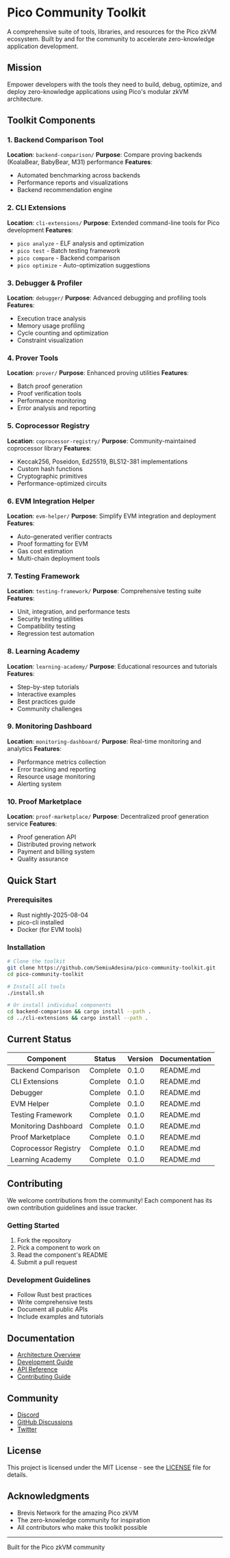 # Pico Community Toolkit

A comprehensive suite of tools, libraries, and resources for the Pico zkVM ecosystem. Built by and for the community to accelerate zero-knowledge application development.

## Mission

Empower developers with the tools they need to build, debug, optimize, and deploy zero-knowledge applications using Pico's modular zkVM architecture.

## Toolkit Components

### 1. Backend Comparison Tool
**Location**: `backend-comparison/`
**Purpose**: Compare proving backends (KoalaBear, BabyBear, M31) performance
**Features**:
- Automated benchmarking across backends
- Performance reports and visualizations
- Backend recommendation engine

### 2. CLI Extensions
**Location**: `cli-extensions/`
**Purpose**: Extended command-line tools for Pico development
**Features**:
- `pico analyze` - ELF analysis and optimization
- `pico test` - Batch testing framework
- `pico compare` - Backend comparison
- `pico optimize` - Auto-optimization suggestions

### 3. Debugger & Profiler
**Location**: `debugger/`
**Purpose**: Advanced debugging and profiling tools
**Features**:
- Execution trace analysis
- Memory usage profiling
- Cycle counting and optimization
- Constraint visualization

### 4. Prover Tools
**Location**: `prover/`
**Purpose**: Enhanced proving utilities
**Features**:
- Batch proof generation
- Proof verification tools
- Performance monitoring
- Error analysis and reporting

### 5. Coprocessor Registry
**Location**: `coprocessor-registry/`
**Purpose**: Community-maintained coprocessor library
**Features**:
- Keccak256, Poseidon, Ed25519, BLS12-381 implementations
- Custom hash functions
- Cryptographic primitives
- Performance-optimized circuits

### 6. EVM Integration Helper
**Location**: `evm-helper/`
**Purpose**: Simplify EVM integration and deployment
**Features**:
- Auto-generated verifier contracts
- Proof formatting for EVM
- Gas cost estimation
- Multi-chain deployment tools

### 7. Testing Framework
**Location**: `testing-framework/`
**Purpose**: Comprehensive testing suite
**Features**:
- Unit, integration, and performance tests
- Security testing utilities
- Compatibility testing
- Regression test automation

### 8. Learning Academy
**Location**: `learning-academy/`
**Purpose**: Educational resources and tutorials
**Features**:
- Step-by-step tutorials
- Interactive examples
- Best practices guide
- Community challenges

### 9. Monitoring Dashboard
**Location**: `monitoring-dashboard/`
**Purpose**: Real-time monitoring and analytics
**Features**:
- Performance metrics collection
- Error tracking and reporting
- Resource usage monitoring
- Alerting system

### 10. Proof Marketplace
**Location**: `proof-marketplace/`
**Purpose**: Decentralized proof generation service
**Features**:
- Proof generation API
- Distributed proving network
- Payment and billing system
- Quality assurance

## Quick Start

### Prerequisites
- Rust nightly-2025-08-04
- pico-cli installed
- Docker (for EVM tools)

### Installation
```bash
# Clone the toolkit
git clone https://github.com/SemiuAdesina/pico-community-toolkit.git
cd pico-community-toolkit

# Install all tools
./install.sh

# Or install individual components
cd backend-comparison && cargo install --path .
cd ../cli-extensions && cargo install --path .
```

## Current Status

| Component | Status | Version | Documentation |
|-----------|--------|---------|---------------|
| Backend Comparison | Complete | 0.1.0 | README.md |
| CLI Extensions | Complete | 0.1.0 | README.md |
| Debugger | Complete | 0.1.0 | README.md |
| EVM Helper | Complete | 0.1.0 | README.md |
| Testing Framework | Complete | 0.1.0 | README.md |
| Monitoring Dashboard | Complete | 0.1.0 | README.md |
| Proof Marketplace | Complete | 0.1.0 | README.md |
| Coprocessor Registry | Complete | 0.1.0 | README.md |
| Learning Academy | Complete | 0.1.0 | README.md |

## Contributing

We welcome contributions from the community! Each component has its own contribution guidelines and issue tracker.

### Getting Started
1. Fork the repository
2. Pick a component to work on
3. Read the component's README
4. Submit a pull request

### Development Guidelines
- Follow Rust best practices
- Write comprehensive tests
- Document all public APIs
- Include examples and tutorials

## Documentation

- [Architecture Overview](docs/architecture.md)
- [Development Guide](docs/development.md)
- [API Reference](docs/api-reference.md)
- [Contributing Guide](docs/contributing.md)

## Community

- [Discord](https://discord.gg/brevis-network)
- [GitHub Discussions](https://github.com/SemiuAdesina/pico-community-toolkit/discussions)
- [Twitter](https://twitter.com/brevis_network)

## License

This project is licensed under the MIT License - see the [LICENSE](LICENSE) file for details.

## Acknowledgments

- Brevis Network for the amazing Pico zkVM
- The zero-knowledge community for inspiration
- All contributors who make this toolkit possible

---

Built for the Pico zkVM community

